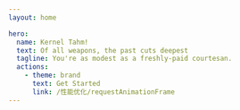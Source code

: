```yaml
---
layout: home

hero:
  name: Kernel Tahm!
  text: Of all weapons, the past cuts deepest
  tagline: You're as modest as a freshly-paid courtesan.
  actions:
    - theme: brand
      text: Get Started
      link: /性能优化/requestAnimationFrame
---
```

